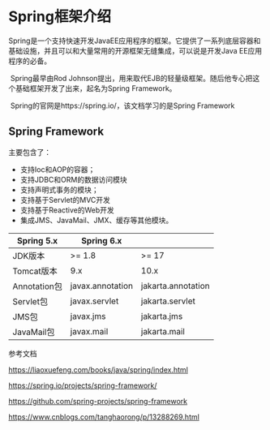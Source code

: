 # Spring框架介绍

​	Spring是一个支持快速开发JavaEE应用程序的框架。它提供了一系列底层容器和基础设施，并且可以和大量常用的开源框架无缝集成，可以说是开发Java EE应用程序的必备。

​	Spring最早由Rod Johnson提出，用来取代EJB的轻量级框架。随后他专心把这个基础框架开发了出来，起名为Spring Framework。

​	Spring的官网是https://spring.io/，该文档学习的是Spring Framework





## Spring Framework

主要包含了：

- 支持Ioc和AOP的容器；
- 支持JDBC和ORM的数据访问模块
- 支持声明式事务的模块；
- 支持基于Servlet的MVC开发
- 支持基于Reactive的Web开发
- 集成JMS、JavaMail、JMX、缓存等其他模块。





| Spring 5.x   | Spring 6.x       |                    |
| ------------ | ---------------- | ------------------ |
| JDK版本      | >= 1.8           | >= 17              |
| Tomcat版本   | 9.x              | 10.x               |
| Annotation包 | javax.annotation | jakarta.annotation |
| Servlet包    | javax.servlet    | jakarta.servlet    |
| JMS包        | javax.jms        | jakarta.jms        |
| JavaMail包   | javax.mail       | jakarta.mail       |





参考文档

https://liaoxuefeng.com/books/java/spring/index.html

https://spring.io/projects/spring-framework/

https://github.com/spring-projects/spring-framework

https://www.cnblogs.com/tanghaorong/p/13288269.html